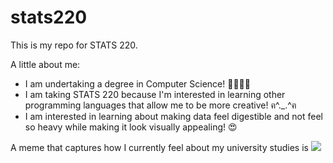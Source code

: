 # stats220

This is my repo for STATS 220. 

A little about me:

- I am undertaking a degree in Computer Science! 👩🏻‍💻🔐
- I am taking STATS 220 because I'm interested in learning other programming languages that allow me to be more creative! ฅ^._.^ฅ 
- I am interested in learning about making data feel digestible and not feel so heavy while making it look visually appealing! 😍

A meme that captures how I currently feel about my university studies is ![](https://media1.tenor.com/m/4SC76Tht-OwAAAAC/slushynoobz-thatmartinkid.gif)
